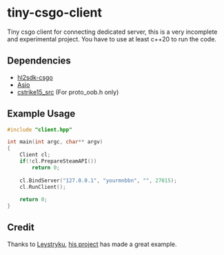 # tiny-csgo-client
 Tiny csgo client for connecting dedicated server, this is a very incomplete and experimental project. You have to use at least c++20 to run the code.
 
## Dependencies
 - [hl2sdk-csgo](https://github.com/alliedmodders/hl2sdk/tree/csgo)
 - [Asio](https://github.com/chriskohlhoff/asio)
 - [cstrike15_src](https://github.com/perilouswithadollarsign/cstrike15_src/) (For proto_oob.h only)

## Example Usage
```cpp
#include "client.hpp"

int main(int argc, char** argv)
{
	Client cl;
	if(!cl.PrepareSteamAPI())
		return 0;
 
	cl.BindServer("127.0.0.1", "yourmnbbn", "", 27015);
	cl.RunClient();
 
	return 0;
}

```

## Credit
Thanks to [Leystryku](https://github.com/Leystryku), [his project](https://github.com/Leystryku/leysourceengineclient) has made a great example.
